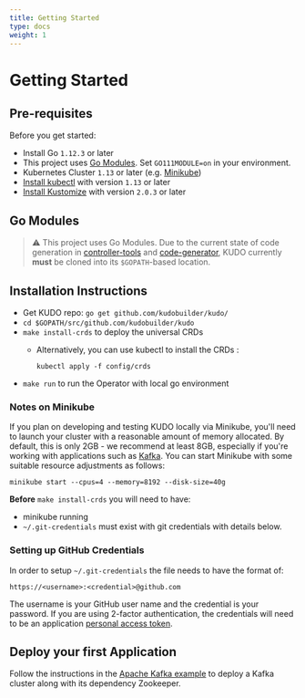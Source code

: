 ```yaml
---
title: Getting Started
type: docs
weight: 1
---
```


# Getting Started

## Pre-requisites

Before you get started:

- Install Go `1.12.3` or later
- This project uses [Go Modules](https://github.com/golang/go/wiki/Modules). Set `GO111MODULE=on` in your environment.
- Kubernetes Cluster `1.13` or later (e.g. [Minikube](https://kubernetes.io/docs/tasks/tools/install-minikube/))
- [Install kubectl](https://kubernetes.io/docs/tasks/tools/install-kubectl/) with version `1.13` or later
- [Install Kustomize](https://github.com/kubernetes-sigs/kustomize/blob/master/docs/INSTALL.md) with version `2.0.3` or later

## Go Modules

> ⚠️ This project uses Go Modules. Due to the current state of code generation in [controller-tools](https://github.com/kubernetes-sigs/controller-tools) and [code-generator](https://github.com/kubernetes/code-generator), KUDO currently **must** be cloned into its `$GOPATH`-based location.

## Installation Instructions

- Get KUDO repo: `go get github.com/kudobuilder/kudo/`
- `cd $GOPATH/src/github.com/kudobuilder/kudo`
- `make install-crds` to deploy the universal CRDs
  - Alternatively, you can use kubectl to install the CRDs :
    
    `kubectl apply -f config/crds`
- `make run` to run the Operator with local go environment

### Notes on Minikube
If you plan on developing and testing KUDO locally via Minikube, you'll need to launch your cluster with a reasonable amount of memory allocated.  By default, this is only 2GB - we recommend at least 8GB, especially if you're working with applications such as [Kafka](/docs/examples/apache-kafka/).  You can start Minikube with some suitable resource adjustments as follows:

``` shell
minikube start --cpus=4 --memory=8192 --disk-size=40g
```

**Before** `make install-crds` you will need to have:

 * minikube running
 * `~/.git-credentials` must exist with git credentials with details below.

### Setting up GitHub Credentials
In order to setup `~/.git-credentials` the file needs to have the format of:
```
https://<username>:<credential>@github.com
```

The username is your GitHub user name and the credential is your password. If you are using 2-factor authentication, the credentials will need to be an application [personal access token](https://help.github.com/en/articles/creating-a-personal-access-token-for-the-command-line).


## Deploy your first Application

Follow the instructions in the [Apache Kafka example](/docs/examples/apache-kafka/) to deploy a Kafka cluster along with its dependency Zookeeper.
